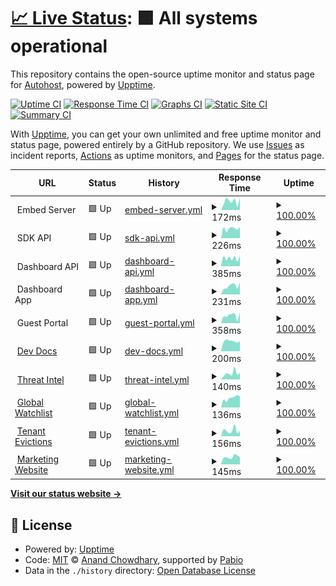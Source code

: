 # [📈 Live Status](https://AutohostAI.github.io/AutohostAI): <!--live status--> **🟩 All systems operational**

This repository contains the open-source uptime monitor and status page for [Autohost](https://www.autohost.ai), powered by [Upptime](https://github.com/upptime/upptime).

[![Uptime CI](https://github.com/AutohostAI/AutohostAI/workflows/Uptime%20CI/badge.svg)](https://github.com/AutohostAI/AutohostAI/actions?query=workflow%3A%22Uptime+CI%22)
[![Response Time CI](https://github.com/AutohostAI/AutohostAI/workflows/Response%20Time%20CI/badge.svg)](https://github.com/AutohostAI/AutohostAI/actions?query=workflow%3A%22Response+Time+CI%22)
[![Graphs CI](https://github.com/AutohostAI/AutohostAI/workflows/Graphs%20CI/badge.svg)](https://github.com/AutohostAI/AutohostAI/actions?query=workflow%3A%22Graphs+CI%22)
[![Static Site CI](https://github.com/AutohostAI/AutohostAI/workflows/Static%20Site%20CI/badge.svg)](https://github.com/AutohostAI/AutohostAI/actions?query=workflow%3A%22Static+Site+CI%22)
[![Summary CI](https://github.com/AutohostAI/AutohostAI/workflows/Summary%20CI/badge.svg)](https://github.com/AutohostAI/AutohostAI/actions?query=workflow%3A%22Summary+CI%22)

With [Upptime](https://upptime.js.org), you can get your own unlimited and free uptime monitor and status page, powered entirely by a GitHub repository. We use [Issues](https://github.com/AutohostAI/AutohostAI/issues) as incident reports, [Actions](https://github.com/AutohostAI/AutohostAI/actions) as uptime monitors, and [Pages](https://AutohostAI.github.io/AutohostAI) for the status page.

<!--start: status pages-->
<!-- This summary is generated by Upptime (https://github.com/upptime/upptime) -->
<!-- Do not edit this manually, your changes will be overwritten -->
<!-- prettier-ignore -->
| URL | Status | History | Response Time | Uptime |
| --- | ------ | ------- | ------------- | ------ |
| <img alt="" src="https://icons.duckduckgo.com/ip3/null.ico" height="13"> Embed Server | 🟩 Up | [embed-server.yml](https://github.com/AutohostAI/AutohostAI/commits/HEAD/history/embed-server.yml) | <details><summary><img alt="Response time graph" src="./graphs/embed-server/response-time-week.png" height="20"> 172ms</summary><br><a href="https://status.autohost.dev/history/embed-server"><img alt="Response time 264" src="https://img.shields.io/endpoint?url=https%3A%2F%2Fraw.githubusercontent.com%2FAutohostAI%2FAutohostAI%2FHEAD%2Fapi%2Fembed-server%2Fresponse-time.json"></a><br><a href="https://status.autohost.dev/history/embed-server"><img alt="24-hour response time 242" src="https://img.shields.io/endpoint?url=https%3A%2F%2Fraw.githubusercontent.com%2FAutohostAI%2FAutohostAI%2FHEAD%2Fapi%2Fembed-server%2Fresponse-time-day.json"></a><br><a href="https://status.autohost.dev/history/embed-server"><img alt="7-day response time 172" src="https://img.shields.io/endpoint?url=https%3A%2F%2Fraw.githubusercontent.com%2FAutohostAI%2FAutohostAI%2FHEAD%2Fapi%2Fembed-server%2Fresponse-time-week.json"></a><br><a href="https://status.autohost.dev/history/embed-server"><img alt="30-day response time 233" src="https://img.shields.io/endpoint?url=https%3A%2F%2Fraw.githubusercontent.com%2FAutohostAI%2FAutohostAI%2FHEAD%2Fapi%2Fembed-server%2Fresponse-time-month.json"></a><br><a href="https://status.autohost.dev/history/embed-server"><img alt="1-year response time 264" src="https://img.shields.io/endpoint?url=https%3A%2F%2Fraw.githubusercontent.com%2FAutohostAI%2FAutohostAI%2FHEAD%2Fapi%2Fembed-server%2Fresponse-time-year.json"></a></details> | <details><summary><a href="https://status.autohost.dev/history/embed-server">100.00%</a></summary><a href="https://status.autohost.dev/history/embed-server"><img alt="All-time uptime 100.00%" src="https://img.shields.io/endpoint?url=https%3A%2F%2Fraw.githubusercontent.com%2FAutohostAI%2FAutohostAI%2FHEAD%2Fapi%2Fembed-server%2Fuptime.json"></a><br><a href="https://status.autohost.dev/history/embed-server"><img alt="24-hour uptime 100.00%" src="https://img.shields.io/endpoint?url=https%3A%2F%2Fraw.githubusercontent.com%2FAutohostAI%2FAutohostAI%2FHEAD%2Fapi%2Fembed-server%2Fuptime-day.json"></a><br><a href="https://status.autohost.dev/history/embed-server"><img alt="7-day uptime 100.00%" src="https://img.shields.io/endpoint?url=https%3A%2F%2Fraw.githubusercontent.com%2FAutohostAI%2FAutohostAI%2FHEAD%2Fapi%2Fembed-server%2Fuptime-week.json"></a><br><a href="https://status.autohost.dev/history/embed-server"><img alt="30-day uptime 100.00%" src="https://img.shields.io/endpoint?url=https%3A%2F%2Fraw.githubusercontent.com%2FAutohostAI%2FAutohostAI%2FHEAD%2Fapi%2Fembed-server%2Fuptime-month.json"></a><br><a href="https://status.autohost.dev/history/embed-server"><img alt="1-year uptime 100.00%" src="https://img.shields.io/endpoint?url=https%3A%2F%2Fraw.githubusercontent.com%2FAutohostAI%2FAutohostAI%2FHEAD%2Fapi%2Fembed-server%2Fuptime-year.json"></a></details>
| <img alt="" src="https://icons.duckduckgo.com/ip3/null.ico" height="13"> SDK API | 🟩 Up | [sdk-api.yml](https://github.com/AutohostAI/AutohostAI/commits/HEAD/history/sdk-api.yml) | <details><summary><img alt="Response time graph" src="./graphs/sdk-api/response-time-week.png" height="20"> 226ms</summary><br><a href="https://status.autohost.dev/history/sdk-api"><img alt="Response time 298" src="https://img.shields.io/endpoint?url=https%3A%2F%2Fraw.githubusercontent.com%2FAutohostAI%2FAutohostAI%2FHEAD%2Fapi%2Fsdk-api%2Fresponse-time.json"></a><br><a href="https://status.autohost.dev/history/sdk-api"><img alt="24-hour response time 268" src="https://img.shields.io/endpoint?url=https%3A%2F%2Fraw.githubusercontent.com%2FAutohostAI%2FAutohostAI%2FHEAD%2Fapi%2Fsdk-api%2Fresponse-time-day.json"></a><br><a href="https://status.autohost.dev/history/sdk-api"><img alt="7-day response time 226" src="https://img.shields.io/endpoint?url=https%3A%2F%2Fraw.githubusercontent.com%2FAutohostAI%2FAutohostAI%2FHEAD%2Fapi%2Fsdk-api%2Fresponse-time-week.json"></a><br><a href="https://status.autohost.dev/history/sdk-api"><img alt="30-day response time 289" src="https://img.shields.io/endpoint?url=https%3A%2F%2Fraw.githubusercontent.com%2FAutohostAI%2FAutohostAI%2FHEAD%2Fapi%2Fsdk-api%2Fresponse-time-month.json"></a><br><a href="https://status.autohost.dev/history/sdk-api"><img alt="1-year response time 298" src="https://img.shields.io/endpoint?url=https%3A%2F%2Fraw.githubusercontent.com%2FAutohostAI%2FAutohostAI%2FHEAD%2Fapi%2Fsdk-api%2Fresponse-time-year.json"></a></details> | <details><summary><a href="https://status.autohost.dev/history/sdk-api">100.00%</a></summary><a href="https://status.autohost.dev/history/sdk-api"><img alt="All-time uptime 100.00%" src="https://img.shields.io/endpoint?url=https%3A%2F%2Fraw.githubusercontent.com%2FAutohostAI%2FAutohostAI%2FHEAD%2Fapi%2Fsdk-api%2Fuptime.json"></a><br><a href="https://status.autohost.dev/history/sdk-api"><img alt="24-hour uptime 100.00%" src="https://img.shields.io/endpoint?url=https%3A%2F%2Fraw.githubusercontent.com%2FAutohostAI%2FAutohostAI%2FHEAD%2Fapi%2Fsdk-api%2Fuptime-day.json"></a><br><a href="https://status.autohost.dev/history/sdk-api"><img alt="7-day uptime 100.00%" src="https://img.shields.io/endpoint?url=https%3A%2F%2Fraw.githubusercontent.com%2FAutohostAI%2FAutohostAI%2FHEAD%2Fapi%2Fsdk-api%2Fuptime-week.json"></a><br><a href="https://status.autohost.dev/history/sdk-api"><img alt="30-day uptime 100.00%" src="https://img.shields.io/endpoint?url=https%3A%2F%2Fraw.githubusercontent.com%2FAutohostAI%2FAutohostAI%2FHEAD%2Fapi%2Fsdk-api%2Fuptime-month.json"></a><br><a href="https://status.autohost.dev/history/sdk-api"><img alt="1-year uptime 100.00%" src="https://img.shields.io/endpoint?url=https%3A%2F%2Fraw.githubusercontent.com%2FAutohostAI%2FAutohostAI%2FHEAD%2Fapi%2Fsdk-api%2Fuptime-year.json"></a></details>
| <img alt="" src="https://icons.duckduckgo.com/ip3/null.ico" height="13"> Dashboard API | 🟩 Up | [dashboard-api.yml](https://github.com/AutohostAI/AutohostAI/commits/HEAD/history/dashboard-api.yml) | <details><summary><img alt="Response time graph" src="./graphs/dashboard-api/response-time-week.png" height="20"> 385ms</summary><br><a href="https://status.autohost.dev/history/dashboard-api"><img alt="Response time 441" src="https://img.shields.io/endpoint?url=https%3A%2F%2Fraw.githubusercontent.com%2FAutohostAI%2FAutohostAI%2FHEAD%2Fapi%2Fdashboard-api%2Fresponse-time.json"></a><br><a href="https://status.autohost.dev/history/dashboard-api"><img alt="24-hour response time 502" src="https://img.shields.io/endpoint?url=https%3A%2F%2Fraw.githubusercontent.com%2FAutohostAI%2FAutohostAI%2FHEAD%2Fapi%2Fdashboard-api%2Fresponse-time-day.json"></a><br><a href="https://status.autohost.dev/history/dashboard-api"><img alt="7-day response time 385" src="https://img.shields.io/endpoint?url=https%3A%2F%2Fraw.githubusercontent.com%2FAutohostAI%2FAutohostAI%2FHEAD%2Fapi%2Fdashboard-api%2Fresponse-time-week.json"></a><br><a href="https://status.autohost.dev/history/dashboard-api"><img alt="30-day response time 478" src="https://img.shields.io/endpoint?url=https%3A%2F%2Fraw.githubusercontent.com%2FAutohostAI%2FAutohostAI%2FHEAD%2Fapi%2Fdashboard-api%2Fresponse-time-month.json"></a><br><a href="https://status.autohost.dev/history/dashboard-api"><img alt="1-year response time 441" src="https://img.shields.io/endpoint?url=https%3A%2F%2Fraw.githubusercontent.com%2FAutohostAI%2FAutohostAI%2FHEAD%2Fapi%2Fdashboard-api%2Fresponse-time-year.json"></a></details> | <details><summary><a href="https://status.autohost.dev/history/dashboard-api">100.00%</a></summary><a href="https://status.autohost.dev/history/dashboard-api"><img alt="All-time uptime 100.00%" src="https://img.shields.io/endpoint?url=https%3A%2F%2Fraw.githubusercontent.com%2FAutohostAI%2FAutohostAI%2FHEAD%2Fapi%2Fdashboard-api%2Fuptime.json"></a><br><a href="https://status.autohost.dev/history/dashboard-api"><img alt="24-hour uptime 100.00%" src="https://img.shields.io/endpoint?url=https%3A%2F%2Fraw.githubusercontent.com%2FAutohostAI%2FAutohostAI%2FHEAD%2Fapi%2Fdashboard-api%2Fuptime-day.json"></a><br><a href="https://status.autohost.dev/history/dashboard-api"><img alt="7-day uptime 100.00%" src="https://img.shields.io/endpoint?url=https%3A%2F%2Fraw.githubusercontent.com%2FAutohostAI%2FAutohostAI%2FHEAD%2Fapi%2Fdashboard-api%2Fuptime-week.json"></a><br><a href="https://status.autohost.dev/history/dashboard-api"><img alt="30-day uptime 100.00%" src="https://img.shields.io/endpoint?url=https%3A%2F%2Fraw.githubusercontent.com%2FAutohostAI%2FAutohostAI%2FHEAD%2Fapi%2Fdashboard-api%2Fuptime-month.json"></a><br><a href="https://status.autohost.dev/history/dashboard-api"><img alt="1-year uptime 100.00%" src="https://img.shields.io/endpoint?url=https%3A%2F%2Fraw.githubusercontent.com%2FAutohostAI%2FAutohostAI%2FHEAD%2Fapi%2Fdashboard-api%2Fuptime-year.json"></a></details>
| <img alt="" src="https://icons.duckduckgo.com/ip3/null.ico" height="13"> Dashboard App | 🟩 Up | [dashboard-app.yml](https://github.com/AutohostAI/AutohostAI/commits/HEAD/history/dashboard-app.yml) | <details><summary><img alt="Response time graph" src="./graphs/dashboard-app/response-time-week.png" height="20"> 231ms</summary><br><a href="https://status.autohost.dev/history/dashboard-app"><img alt="Response time 502" src="https://img.shields.io/endpoint?url=https%3A%2F%2Fraw.githubusercontent.com%2FAutohostAI%2FAutohostAI%2FHEAD%2Fapi%2Fdashboard-app%2Fresponse-time.json"></a><br><a href="https://status.autohost.dev/history/dashboard-app"><img alt="24-hour response time 327" src="https://img.shields.io/endpoint?url=https%3A%2F%2Fraw.githubusercontent.com%2FAutohostAI%2FAutohostAI%2FHEAD%2Fapi%2Fdashboard-app%2Fresponse-time-day.json"></a><br><a href="https://status.autohost.dev/history/dashboard-app"><img alt="7-day response time 231" src="https://img.shields.io/endpoint?url=https%3A%2F%2Fraw.githubusercontent.com%2FAutohostAI%2FAutohostAI%2FHEAD%2Fapi%2Fdashboard-app%2Fresponse-time-week.json"></a><br><a href="https://status.autohost.dev/history/dashboard-app"><img alt="30-day response time 317" src="https://img.shields.io/endpoint?url=https%3A%2F%2Fraw.githubusercontent.com%2FAutohostAI%2FAutohostAI%2FHEAD%2Fapi%2Fdashboard-app%2Fresponse-time-month.json"></a><br><a href="https://status.autohost.dev/history/dashboard-app"><img alt="1-year response time 502" src="https://img.shields.io/endpoint?url=https%3A%2F%2Fraw.githubusercontent.com%2FAutohostAI%2FAutohostAI%2FHEAD%2Fapi%2Fdashboard-app%2Fresponse-time-year.json"></a></details> | <details><summary><a href="https://status.autohost.dev/history/dashboard-app">100.00%</a></summary><a href="https://status.autohost.dev/history/dashboard-app"><img alt="All-time uptime 99.99%" src="https://img.shields.io/endpoint?url=https%3A%2F%2Fraw.githubusercontent.com%2FAutohostAI%2FAutohostAI%2FHEAD%2Fapi%2Fdashboard-app%2Fuptime.json"></a><br><a href="https://status.autohost.dev/history/dashboard-app"><img alt="24-hour uptime 100.00%" src="https://img.shields.io/endpoint?url=https%3A%2F%2Fraw.githubusercontent.com%2FAutohostAI%2FAutohostAI%2FHEAD%2Fapi%2Fdashboard-app%2Fuptime-day.json"></a><br><a href="https://status.autohost.dev/history/dashboard-app"><img alt="7-day uptime 100.00%" src="https://img.shields.io/endpoint?url=https%3A%2F%2Fraw.githubusercontent.com%2FAutohostAI%2FAutohostAI%2FHEAD%2Fapi%2Fdashboard-app%2Fuptime-week.json"></a><br><a href="https://status.autohost.dev/history/dashboard-app"><img alt="30-day uptime 100.00%" src="https://img.shields.io/endpoint?url=https%3A%2F%2Fraw.githubusercontent.com%2FAutohostAI%2FAutohostAI%2FHEAD%2Fapi%2Fdashboard-app%2Fuptime-month.json"></a><br><a href="https://status.autohost.dev/history/dashboard-app"><img alt="1-year uptime 99.99%" src="https://img.shields.io/endpoint?url=https%3A%2F%2Fraw.githubusercontent.com%2FAutohostAI%2FAutohostAI%2FHEAD%2Fapi%2Fdashboard-app%2Fuptime-year.json"></a></details>
| <img alt="" src="https://icons.duckduckgo.com/ip3/null.ico" height="13"> Guest Portal | 🟩 Up | [guest-portal.yml](https://github.com/AutohostAI/AutohostAI/commits/HEAD/history/guest-portal.yml) | <details><summary><img alt="Response time graph" src="./graphs/guest-portal/response-time-week.png" height="20"> 358ms</summary><br><a href="https://status.autohost.dev/history/guest-portal"><img alt="Response time 411" src="https://img.shields.io/endpoint?url=https%3A%2F%2Fraw.githubusercontent.com%2FAutohostAI%2FAutohostAI%2FHEAD%2Fapi%2Fguest-portal%2Fresponse-time.json"></a><br><a href="https://status.autohost.dev/history/guest-portal"><img alt="24-hour response time 501" src="https://img.shields.io/endpoint?url=https%3A%2F%2Fraw.githubusercontent.com%2FAutohostAI%2FAutohostAI%2FHEAD%2Fapi%2Fguest-portal%2Fresponse-time-day.json"></a><br><a href="https://status.autohost.dev/history/guest-portal"><img alt="7-day response time 358" src="https://img.shields.io/endpoint?url=https%3A%2F%2Fraw.githubusercontent.com%2FAutohostAI%2FAutohostAI%2FHEAD%2Fapi%2Fguest-portal%2Fresponse-time-week.json"></a><br><a href="https://status.autohost.dev/history/guest-portal"><img alt="30-day response time 421" src="https://img.shields.io/endpoint?url=https%3A%2F%2Fraw.githubusercontent.com%2FAutohostAI%2FAutohostAI%2FHEAD%2Fapi%2Fguest-portal%2Fresponse-time-month.json"></a><br><a href="https://status.autohost.dev/history/guest-portal"><img alt="1-year response time 411" src="https://img.shields.io/endpoint?url=https%3A%2F%2Fraw.githubusercontent.com%2FAutohostAI%2FAutohostAI%2FHEAD%2Fapi%2Fguest-portal%2Fresponse-time-year.json"></a></details> | <details><summary><a href="https://status.autohost.dev/history/guest-portal">100.00%</a></summary><a href="https://status.autohost.dev/history/guest-portal"><img alt="All-time uptime 99.94%" src="https://img.shields.io/endpoint?url=https%3A%2F%2Fraw.githubusercontent.com%2FAutohostAI%2FAutohostAI%2FHEAD%2Fapi%2Fguest-portal%2Fuptime.json"></a><br><a href="https://status.autohost.dev/history/guest-portal"><img alt="24-hour uptime 100.00%" src="https://img.shields.io/endpoint?url=https%3A%2F%2Fraw.githubusercontent.com%2FAutohostAI%2FAutohostAI%2FHEAD%2Fapi%2Fguest-portal%2Fuptime-day.json"></a><br><a href="https://status.autohost.dev/history/guest-portal"><img alt="7-day uptime 100.00%" src="https://img.shields.io/endpoint?url=https%3A%2F%2Fraw.githubusercontent.com%2FAutohostAI%2FAutohostAI%2FHEAD%2Fapi%2Fguest-portal%2Fuptime-week.json"></a><br><a href="https://status.autohost.dev/history/guest-portal"><img alt="30-day uptime 100.00%" src="https://img.shields.io/endpoint?url=https%3A%2F%2Fraw.githubusercontent.com%2FAutohostAI%2FAutohostAI%2FHEAD%2Fapi%2Fguest-portal%2Fuptime-month.json"></a><br><a href="https://status.autohost.dev/history/guest-portal"><img alt="1-year uptime 99.94%" src="https://img.shields.io/endpoint?url=https%3A%2F%2Fraw.githubusercontent.com%2FAutohostAI%2FAutohostAI%2FHEAD%2Fapi%2Fguest-portal%2Fuptime-year.json"></a></details>
| <img alt="" src="https://icons.duckduckgo.com/ip3/docs.autohost.ai.ico" height="13"> [Dev Docs](https://docs.autohost.ai) | 🟩 Up | [dev-docs.yml](https://github.com/AutohostAI/AutohostAI/commits/HEAD/history/dev-docs.yml) | <details><summary><img alt="Response time graph" src="./graphs/dev-docs/response-time-week.png" height="20"> 200ms</summary><br><a href="https://status.autohost.dev/history/dev-docs"><img alt="Response time 234" src="https://img.shields.io/endpoint?url=https%3A%2F%2Fraw.githubusercontent.com%2FAutohostAI%2FAutohostAI%2FHEAD%2Fapi%2Fdev-docs%2Fresponse-time.json"></a><br><a href="https://status.autohost.dev/history/dev-docs"><img alt="24-hour response time 204" src="https://img.shields.io/endpoint?url=https%3A%2F%2Fraw.githubusercontent.com%2FAutohostAI%2FAutohostAI%2FHEAD%2Fapi%2Fdev-docs%2Fresponse-time-day.json"></a><br><a href="https://status.autohost.dev/history/dev-docs"><img alt="7-day response time 200" src="https://img.shields.io/endpoint?url=https%3A%2F%2Fraw.githubusercontent.com%2FAutohostAI%2FAutohostAI%2FHEAD%2Fapi%2Fdev-docs%2Fresponse-time-week.json"></a><br><a href="https://status.autohost.dev/history/dev-docs"><img alt="30-day response time 188" src="https://img.shields.io/endpoint?url=https%3A%2F%2Fraw.githubusercontent.com%2FAutohostAI%2FAutohostAI%2FHEAD%2Fapi%2Fdev-docs%2Fresponse-time-month.json"></a><br><a href="https://status.autohost.dev/history/dev-docs"><img alt="1-year response time 234" src="https://img.shields.io/endpoint?url=https%3A%2F%2Fraw.githubusercontent.com%2FAutohostAI%2FAutohostAI%2FHEAD%2Fapi%2Fdev-docs%2Fresponse-time-year.json"></a></details> | <details><summary><a href="https://status.autohost.dev/history/dev-docs">100.00%</a></summary><a href="https://status.autohost.dev/history/dev-docs"><img alt="All-time uptime 100.00%" src="https://img.shields.io/endpoint?url=https%3A%2F%2Fraw.githubusercontent.com%2FAutohostAI%2FAutohostAI%2FHEAD%2Fapi%2Fdev-docs%2Fuptime.json"></a><br><a href="https://status.autohost.dev/history/dev-docs"><img alt="24-hour uptime 100.00%" src="https://img.shields.io/endpoint?url=https%3A%2F%2Fraw.githubusercontent.com%2FAutohostAI%2FAutohostAI%2FHEAD%2Fapi%2Fdev-docs%2Fuptime-day.json"></a><br><a href="https://status.autohost.dev/history/dev-docs"><img alt="7-day uptime 100.00%" src="https://img.shields.io/endpoint?url=https%3A%2F%2Fraw.githubusercontent.com%2FAutohostAI%2FAutohostAI%2FHEAD%2Fapi%2Fdev-docs%2Fuptime-week.json"></a><br><a href="https://status.autohost.dev/history/dev-docs"><img alt="30-day uptime 100.00%" src="https://img.shields.io/endpoint?url=https%3A%2F%2Fraw.githubusercontent.com%2FAutohostAI%2FAutohostAI%2FHEAD%2Fapi%2Fdev-docs%2Fuptime-month.json"></a><br><a href="https://status.autohost.dev/history/dev-docs"><img alt="1-year uptime 100.00%" src="https://img.shields.io/endpoint?url=https%3A%2F%2Fraw.githubusercontent.com%2FAutohostAI%2FAutohostAI%2FHEAD%2Fapi%2Fdev-docs%2Fuptime-year.json"></a></details>
| <img alt="" src="https://icons.duckduckgo.com/ip3/www.openreputationapi.com.ico" height="13"> [Threat Intel](https://www.openreputationapi.com) | 🟩 Up | [threat-intel.yml](https://github.com/AutohostAI/AutohostAI/commits/HEAD/history/threat-intel.yml) | <details><summary><img alt="Response time graph" src="./graphs/threat-intel/response-time-week.png" height="20"> 140ms</summary><br><a href="https://status.autohost.dev/history/threat-intel"><img alt="Response time 134" src="https://img.shields.io/endpoint?url=https%3A%2F%2Fraw.githubusercontent.com%2FAutohostAI%2FAutohostAI%2FHEAD%2Fapi%2Fthreat-intel%2Fresponse-time.json"></a><br><a href="https://status.autohost.dev/history/threat-intel"><img alt="24-hour response time 154" src="https://img.shields.io/endpoint?url=https%3A%2F%2Fraw.githubusercontent.com%2FAutohostAI%2FAutohostAI%2FHEAD%2Fapi%2Fthreat-intel%2Fresponse-time-day.json"></a><br><a href="https://status.autohost.dev/history/threat-intel"><img alt="7-day response time 140" src="https://img.shields.io/endpoint?url=https%3A%2F%2Fraw.githubusercontent.com%2FAutohostAI%2FAutohostAI%2FHEAD%2Fapi%2Fthreat-intel%2Fresponse-time-week.json"></a><br><a href="https://status.autohost.dev/history/threat-intel"><img alt="30-day response time 145" src="https://img.shields.io/endpoint?url=https%3A%2F%2Fraw.githubusercontent.com%2FAutohostAI%2FAutohostAI%2FHEAD%2Fapi%2Fthreat-intel%2Fresponse-time-month.json"></a><br><a href="https://status.autohost.dev/history/threat-intel"><img alt="1-year response time 134" src="https://img.shields.io/endpoint?url=https%3A%2F%2Fraw.githubusercontent.com%2FAutohostAI%2FAutohostAI%2FHEAD%2Fapi%2Fthreat-intel%2Fresponse-time-year.json"></a></details> | <details><summary><a href="https://status.autohost.dev/history/threat-intel">100.00%</a></summary><a href="https://status.autohost.dev/history/threat-intel"><img alt="All-time uptime 99.98%" src="https://img.shields.io/endpoint?url=https%3A%2F%2Fraw.githubusercontent.com%2FAutohostAI%2FAutohostAI%2FHEAD%2Fapi%2Fthreat-intel%2Fuptime.json"></a><br><a href="https://status.autohost.dev/history/threat-intel"><img alt="24-hour uptime 100.00%" src="https://img.shields.io/endpoint?url=https%3A%2F%2Fraw.githubusercontent.com%2FAutohostAI%2FAutohostAI%2FHEAD%2Fapi%2Fthreat-intel%2Fuptime-day.json"></a><br><a href="https://status.autohost.dev/history/threat-intel"><img alt="7-day uptime 100.00%" src="https://img.shields.io/endpoint?url=https%3A%2F%2Fraw.githubusercontent.com%2FAutohostAI%2FAutohostAI%2FHEAD%2Fapi%2Fthreat-intel%2Fuptime-week.json"></a><br><a href="https://status.autohost.dev/history/threat-intel"><img alt="30-day uptime 100.00%" src="https://img.shields.io/endpoint?url=https%3A%2F%2Fraw.githubusercontent.com%2FAutohostAI%2FAutohostAI%2FHEAD%2Fapi%2Fthreat-intel%2Fuptime-month.json"></a><br><a href="https://status.autohost.dev/history/threat-intel"><img alt="1-year uptime 99.98%" src="https://img.shields.io/endpoint?url=https%3A%2F%2Fraw.githubusercontent.com%2FAutohostAI%2FAutohostAI%2FHEAD%2Fapi%2Fthreat-intel%2Fuptime-year.json"></a></details>
| <img alt="" src="https://icons.duckduckgo.com/ip3/www.sanctionswatchlist.com.ico" height="13"> [Global Watchlist](https://www.sanctionswatchlist.com) | 🟩 Up | [global-watchlist.yml](https://github.com/AutohostAI/AutohostAI/commits/HEAD/history/global-watchlist.yml) | <details><summary><img alt="Response time graph" src="./graphs/global-watchlist/response-time-week.png" height="20"> 136ms</summary><br><a href="https://status.autohost.dev/history/global-watchlist"><img alt="Response time 137" src="https://img.shields.io/endpoint?url=https%3A%2F%2Fraw.githubusercontent.com%2FAutohostAI%2FAutohostAI%2FHEAD%2Fapi%2Fglobal-watchlist%2Fresponse-time.json"></a><br><a href="https://status.autohost.dev/history/global-watchlist"><img alt="24-hour response time 159" src="https://img.shields.io/endpoint?url=https%3A%2F%2Fraw.githubusercontent.com%2FAutohostAI%2FAutohostAI%2FHEAD%2Fapi%2Fglobal-watchlist%2Fresponse-time-day.json"></a><br><a href="https://status.autohost.dev/history/global-watchlist"><img alt="7-day response time 136" src="https://img.shields.io/endpoint?url=https%3A%2F%2Fraw.githubusercontent.com%2FAutohostAI%2FAutohostAI%2FHEAD%2Fapi%2Fglobal-watchlist%2Fresponse-time-week.json"></a><br><a href="https://status.autohost.dev/history/global-watchlist"><img alt="30-day response time 137" src="https://img.shields.io/endpoint?url=https%3A%2F%2Fraw.githubusercontent.com%2FAutohostAI%2FAutohostAI%2FHEAD%2Fapi%2Fglobal-watchlist%2Fresponse-time-month.json"></a><br><a href="https://status.autohost.dev/history/global-watchlist"><img alt="1-year response time 137" src="https://img.shields.io/endpoint?url=https%3A%2F%2Fraw.githubusercontent.com%2FAutohostAI%2FAutohostAI%2FHEAD%2Fapi%2Fglobal-watchlist%2Fresponse-time-year.json"></a></details> | <details><summary><a href="https://status.autohost.dev/history/global-watchlist">100.00%</a></summary><a href="https://status.autohost.dev/history/global-watchlist"><img alt="All-time uptime 99.76%" src="https://img.shields.io/endpoint?url=https%3A%2F%2Fraw.githubusercontent.com%2FAutohostAI%2FAutohostAI%2FHEAD%2Fapi%2Fglobal-watchlist%2Fuptime.json"></a><br><a href="https://status.autohost.dev/history/global-watchlist"><img alt="24-hour uptime 100.00%" src="https://img.shields.io/endpoint?url=https%3A%2F%2Fraw.githubusercontent.com%2FAutohostAI%2FAutohostAI%2FHEAD%2Fapi%2Fglobal-watchlist%2Fuptime-day.json"></a><br><a href="https://status.autohost.dev/history/global-watchlist"><img alt="7-day uptime 100.00%" src="https://img.shields.io/endpoint?url=https%3A%2F%2Fraw.githubusercontent.com%2FAutohostAI%2FAutohostAI%2FHEAD%2Fapi%2Fglobal-watchlist%2Fuptime-week.json"></a><br><a href="https://status.autohost.dev/history/global-watchlist"><img alt="30-day uptime 100.00%" src="https://img.shields.io/endpoint?url=https%3A%2F%2Fraw.githubusercontent.com%2FAutohostAI%2FAutohostAI%2FHEAD%2Fapi%2Fglobal-watchlist%2Fuptime-month.json"></a><br><a href="https://status.autohost.dev/history/global-watchlist"><img alt="1-year uptime 99.76%" src="https://img.shields.io/endpoint?url=https%3A%2F%2Fraw.githubusercontent.com%2FAutohostAI%2FAutohostAI%2FHEAD%2Fapi%2Fglobal-watchlist%2Fuptime-year.json"></a></details>
| <img alt="" src="https://icons.duckduckgo.com/ip3/www.opentenantevictions.com.ico" height="13"> [Tenant Evictions](https://www.opentenantevictions.com) | 🟩 Up | [tenant-evictions.yml](https://github.com/AutohostAI/AutohostAI/commits/HEAD/history/tenant-evictions.yml) | <details><summary><img alt="Response time graph" src="./graphs/tenant-evictions/response-time-week.png" height="20"> 156ms</summary><br><a href="https://status.autohost.dev/history/tenant-evictions"><img alt="Response time 155" src="https://img.shields.io/endpoint?url=https%3A%2F%2Fraw.githubusercontent.com%2FAutohostAI%2FAutohostAI%2FHEAD%2Fapi%2Ftenant-evictions%2Fresponse-time.json"></a><br><a href="https://status.autohost.dev/history/tenant-evictions"><img alt="24-hour response time 145" src="https://img.shields.io/endpoint?url=https%3A%2F%2Fraw.githubusercontent.com%2FAutohostAI%2FAutohostAI%2FHEAD%2Fapi%2Ftenant-evictions%2Fresponse-time-day.json"></a><br><a href="https://status.autohost.dev/history/tenant-evictions"><img alt="7-day response time 156" src="https://img.shields.io/endpoint?url=https%3A%2F%2Fraw.githubusercontent.com%2FAutohostAI%2FAutohostAI%2FHEAD%2Fapi%2Ftenant-evictions%2Fresponse-time-week.json"></a><br><a href="https://status.autohost.dev/history/tenant-evictions"><img alt="30-day response time 137" src="https://img.shields.io/endpoint?url=https%3A%2F%2Fraw.githubusercontent.com%2FAutohostAI%2FAutohostAI%2FHEAD%2Fapi%2Ftenant-evictions%2Fresponse-time-month.json"></a><br><a href="https://status.autohost.dev/history/tenant-evictions"><img alt="1-year response time 155" src="https://img.shields.io/endpoint?url=https%3A%2F%2Fraw.githubusercontent.com%2FAutohostAI%2FAutohostAI%2FHEAD%2Fapi%2Ftenant-evictions%2Fresponse-time-year.json"></a></details> | <details><summary><a href="https://status.autohost.dev/history/tenant-evictions">100.00%</a></summary><a href="https://status.autohost.dev/history/tenant-evictions"><img alt="All-time uptime 99.98%" src="https://img.shields.io/endpoint?url=https%3A%2F%2Fraw.githubusercontent.com%2FAutohostAI%2FAutohostAI%2FHEAD%2Fapi%2Ftenant-evictions%2Fuptime.json"></a><br><a href="https://status.autohost.dev/history/tenant-evictions"><img alt="24-hour uptime 100.00%" src="https://img.shields.io/endpoint?url=https%3A%2F%2Fraw.githubusercontent.com%2FAutohostAI%2FAutohostAI%2FHEAD%2Fapi%2Ftenant-evictions%2Fuptime-day.json"></a><br><a href="https://status.autohost.dev/history/tenant-evictions"><img alt="7-day uptime 100.00%" src="https://img.shields.io/endpoint?url=https%3A%2F%2Fraw.githubusercontent.com%2FAutohostAI%2FAutohostAI%2FHEAD%2Fapi%2Ftenant-evictions%2Fuptime-week.json"></a><br><a href="https://status.autohost.dev/history/tenant-evictions"><img alt="30-day uptime 100.00%" src="https://img.shields.io/endpoint?url=https%3A%2F%2Fraw.githubusercontent.com%2FAutohostAI%2FAutohostAI%2FHEAD%2Fapi%2Ftenant-evictions%2Fuptime-month.json"></a><br><a href="https://status.autohost.dev/history/tenant-evictions"><img alt="1-year uptime 99.98%" src="https://img.shields.io/endpoint?url=https%3A%2F%2Fraw.githubusercontent.com%2FAutohostAI%2FAutohostAI%2FHEAD%2Fapi%2Ftenant-evictions%2Fuptime-year.json"></a></details>
| <img alt="" src="https://icons.duckduckgo.com/ip3/www.autohost.ai.ico" height="13"> [Marketing Website](https://www.autohost.ai) | 🟩 Up | [marketing-website.yml](https://github.com/AutohostAI/AutohostAI/commits/HEAD/history/marketing-website.yml) | <details><summary><img alt="Response time graph" src="./graphs/marketing-website/response-time-week.png" height="20"> 145ms</summary><br><a href="https://status.autohost.dev/history/marketing-website"><img alt="Response time 279" src="https://img.shields.io/endpoint?url=https%3A%2F%2Fraw.githubusercontent.com%2FAutohostAI%2FAutohostAI%2FHEAD%2Fapi%2Fmarketing-website%2Fresponse-time.json"></a><br><a href="https://status.autohost.dev/history/marketing-website"><img alt="24-hour response time 144" src="https://img.shields.io/endpoint?url=https%3A%2F%2Fraw.githubusercontent.com%2FAutohostAI%2FAutohostAI%2FHEAD%2Fapi%2Fmarketing-website%2Fresponse-time-day.json"></a><br><a href="https://status.autohost.dev/history/marketing-website"><img alt="7-day response time 145" src="https://img.shields.io/endpoint?url=https%3A%2F%2Fraw.githubusercontent.com%2FAutohostAI%2FAutohostAI%2FHEAD%2Fapi%2Fmarketing-website%2Fresponse-time-week.json"></a><br><a href="https://status.autohost.dev/history/marketing-website"><img alt="30-day response time 284" src="https://img.shields.io/endpoint?url=https%3A%2F%2Fraw.githubusercontent.com%2FAutohostAI%2FAutohostAI%2FHEAD%2Fapi%2Fmarketing-website%2Fresponse-time-month.json"></a><br><a href="https://status.autohost.dev/history/marketing-website"><img alt="1-year response time 279" src="https://img.shields.io/endpoint?url=https%3A%2F%2Fraw.githubusercontent.com%2FAutohostAI%2FAutohostAI%2FHEAD%2Fapi%2Fmarketing-website%2Fresponse-time-year.json"></a></details> | <details><summary><a href="https://status.autohost.dev/history/marketing-website">100.00%</a></summary><a href="https://status.autohost.dev/history/marketing-website"><img alt="All-time uptime 100.00%" src="https://img.shields.io/endpoint?url=https%3A%2F%2Fraw.githubusercontent.com%2FAutohostAI%2FAutohostAI%2FHEAD%2Fapi%2Fmarketing-website%2Fuptime.json"></a><br><a href="https://status.autohost.dev/history/marketing-website"><img alt="24-hour uptime 100.00%" src="https://img.shields.io/endpoint?url=https%3A%2F%2Fraw.githubusercontent.com%2FAutohostAI%2FAutohostAI%2FHEAD%2Fapi%2Fmarketing-website%2Fuptime-day.json"></a><br><a href="https://status.autohost.dev/history/marketing-website"><img alt="7-day uptime 100.00%" src="https://img.shields.io/endpoint?url=https%3A%2F%2Fraw.githubusercontent.com%2FAutohostAI%2FAutohostAI%2FHEAD%2Fapi%2Fmarketing-website%2Fuptime-week.json"></a><br><a href="https://status.autohost.dev/history/marketing-website"><img alt="30-day uptime 100.00%" src="https://img.shields.io/endpoint?url=https%3A%2F%2Fraw.githubusercontent.com%2FAutohostAI%2FAutohostAI%2FHEAD%2Fapi%2Fmarketing-website%2Fuptime-month.json"></a><br><a href="https://status.autohost.dev/history/marketing-website"><img alt="1-year uptime 100.00%" src="https://img.shields.io/endpoint?url=https%3A%2F%2Fraw.githubusercontent.com%2FAutohostAI%2FAutohostAI%2FHEAD%2Fapi%2Fmarketing-website%2Fuptime-year.json"></a></details>

<!--end: status pages-->

[**Visit our status website →**](https://AutohostAI.github.io/AutohostAI)

## 📄 License

- Powered by: [Upptime](https://github.com/upptime/upptime)
- Code: [MIT](./LICENSE) © [Anand Chowdhary](https://anandchowdhary.com), supported by [Pabio](https://pabio.com)
- Data in the `./history` directory: [Open Database License](https://opendatacommons.org/licenses/odbl/1-0/)
